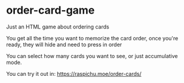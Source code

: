 # order-card-game

Just an HTML game about ordering cards

You get all the time you want to memorize the card order, once you're ready, they will hide and need to press in order

You can select how many cards you want to see, or just accumulative mode.

You can try it out in: https://raspichu.moe/order-cards/
